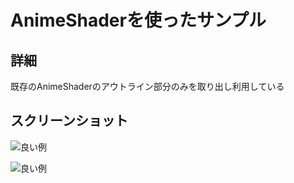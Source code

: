 ﻿AnimeShaderを使ったサンプル
====

## 詳細
既存のAnimeShaderのアウトライン部分のみを取り出し利用している

## スクリーンショット
![良い例](https://github.com/sacchy/UE4-OutlineSample2/blob/images/Images/ss1.png)

![良い例](https://github.com/sacchy/UE4-OutlineSample2/blob/images/Images/ss2.png)
